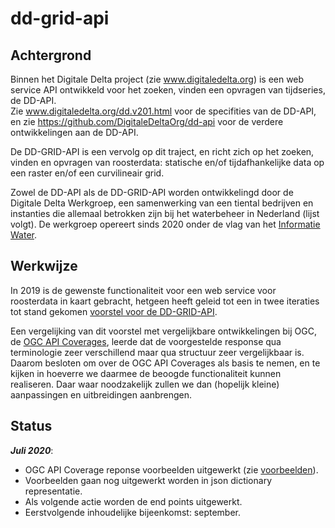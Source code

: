 # dd-grid-api

Achtergrond
-----------

Binnen het Digitale Delta project (zie www.digitaledelta.org) is een web service API ontwikkeld voor het zoeken, vinden een opvragen van tijdseries, de DD-API.  
Zie www.digitaledelta.org/dd.v201.html voor de specifities van de DD-API, en zie https://github.com/DigitaleDeltaOrg/dd-api voor de verdere ontwikkelingen aan de DD-API.

De DD-GRID-API is een vervolg op dit traject, en richt zich op het zoeken, vinden en opvragen van roosterdata: statische en/of tijdafhankelijke data op een raster en/of een curvilineair grid.

Zowel de DD-API als de DD-GRID-API worden ontwikkelingd door de Digitale Delta Werkgroep, een samenwerking van een tiental bedrijven en instanties die allemaal betrokken zijn bij het waterbeheer in Nederland (lijst volgt).
De werkgroep opereert sinds 2020 onder de vlag van het [Informatie Water](https://www.ihw.nl/).

Werkwijze
---------

In 2019 is de gewenste functionaliteit voor een web service voor roosterdata in kaart gebracht, hetgeen heeft geleid tot een in twee iteraties tot stand gekomen [voorstel voor de DD-GRID-API](./voorstel/dd-grid-api-voorstel.md).

Een vergelijking van dit voorstel met vergelijkbare ontwikkelingen bij OGC, de [OGC API Coverages](https://github.com/opengeospatial/ogc_api_coverages), leerde dat de voorgestelde response qua terminologie zeer verschillend maar qua structuur zeer vergelijkbaar is.  
Daarom besloten om over de OGC API Coverages als basis te nemen, en te kijken in hoeverre we daarmee de beoogde functionaliteit kunnen realiseren. Daar waar noodzakelijk zullen we dan (hopelijk kleine) aanpassingen en uitbreidingen aanbrengen.

Status
------

_**Juli 2020**_:

- OGC API Coverage reponse voorbeelden uitgewerkt (zie [voorbeelden](./voorbeelden/voorbeelden.md)).
- Voorbeelden gaan nog uitgewerkt worden in json dictionary representatie.
- Als volgende actie worden de end points uitgewerkt.
- Eerstvolgende inhoudelijke bijeenkomst: september.
